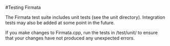 #Testing Firmata

The Firmata test suite includes unit tests (see the unit directory). Integration
tests may also be added at some point in the future.

If you make changes to Firmata.cpp, run the tests in /test/unit/ to ensure
that your changes have not produced any unexpected errors.
